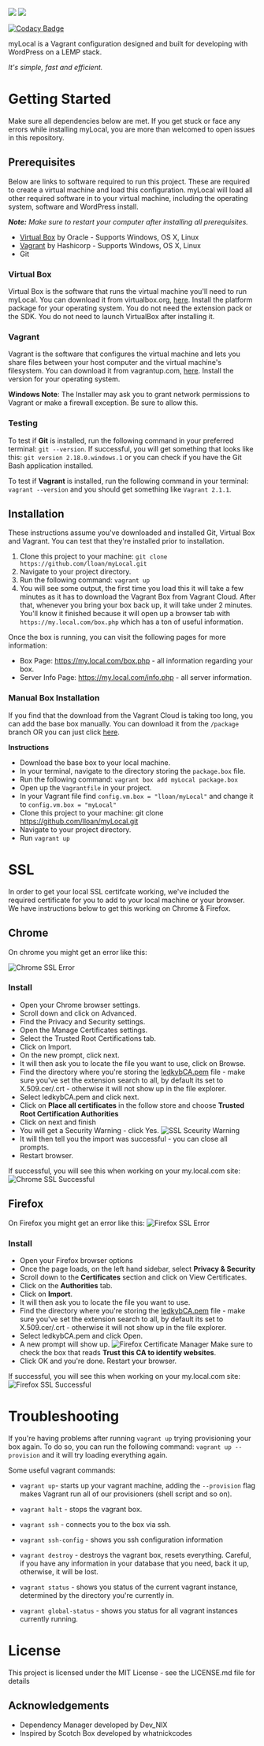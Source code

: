 ![](https://raw.githubusercontent.com/lloan/myLocal/images/div.png)
![](https://raw.githubusercontent.com/lloan/myLocal/images/title.png)

[![Codacy Badge](https://api.codacy.com/project/badge/Grade/3422a613d7e44942b7da7290a77169dc)](https://www.codacy.com/app/lloanalas/myLocal?utm_source=github.com&amp;utm_medium=referral&amp;utm_content=lloan/myLocal&amp;utm_campaign=Badge_Grade)

myLocal is a Vagrant configuration designed and built for developing with WordPress on a LEMP stack. 

*It's simple, fast and efficient.*

# **Getting Started**
Make sure all dependencies below are met. If you get stuck or face any errors while installing myLocal, you are more than welcomed to open issues in this repository. 

## **Prerequisites**
Below are links to software required to run this project. These are required to create a virtual machine and load this configuration. myLocal will load all other required software in to your virtual machine, including the operating system, software and WordPress install.  

***Note:*** *Make sure to restart your computer after installing all prerequisites.*
- [Virtual Box](https://www.virtualbox.org/wiki/Downloads) by Oracle - Supports Windows, OS X, Linux
- [Vagrant](https://www.vagrantup.com/downloads.html) by Hashicorp - Supports Windows, OS X, Linux
- Git   

### **Virtual Box** 
Virtual Box is the software that runs the virtual machine you'll need to run myLocal. You can download it from virtualbox.org, [here](https://www.virtualbox.org/wiki/Downloads). Install the platform package for your operating system.  You do not need the extension pack or the SDK. You do not need to launch VirtualBox after installing it.

### **Vagrant**
 Vagrant is the software that configures the virtual machine and lets you share files between your host computer and the virtual machine's filesystem.  You can download it from vagrantup.com, [here](https://www.vagrantup.com/downloads.html). Install the version for your operating system.

**Windows Note**: The Installer may ask you to grant network permissions to Vagrant or make a firewall exception. Be sure to allow this.

### **Testing**
To test if **Git** is installed, run the following command in your preferred terminal: `git --version`. If successful, you will get something that looks like this: `git version 2.18.0.windows.1` or you can check if you have the Git Bash application installed. 

To test if **Vagrant** is installed, run the following command in your terminal: `vagrant --version` and you should get something like `Vagrant 2.1.1`.

## **Installation**
These instructions assume you've downloaded and installed Git, Virtual Box and Vagrant. You can test that they're installed prior to installation.

1. Clone this project to your machine: `git clone https://github.com/lloan/myLocal.git` 
2. Navigate to your project directory.
3. Run the following command: `vagrant up`
4. You will see some output, the first time you load this it will take a few minutes as it has to download the Vagrant Box from Vagrant Cloud. After that, whenever you bring your box back up, it will take under 2 minutes. You'll know it finished because it will open up a browser tab with `https://my.local.com/box.php` which has a ton of useful information. 

Once the box is running, you can visit the following pages for more information:
- Box Page: https://my.local.com/box.php - all information regarding your box.
- Server Info Page: https://my.local.com/info.php - all server information.

### **Manual Box Installation**
If you find that the download from the Vagrant Cloud is taking too long, you can add the base box manually. You can download it from the `/package` branch OR you can just click [here](https://github.com/lloan/myLocal/raw/package/package.box).

**Instructions**

- Download the base box to your local machine.
- In your terminal, navigate to the directory storing the `package.box` file.
- Run the following command: `vagrant box add myLocal package.box` 
- Open up the `Vagrantfile` in your project.
- In your Vagrant file find `config.vm.box = "lloan/myLocal"` and change it to `config.vm.box = "myLocal"`
- Clone this project to your machine: git clone https://github.com/lloan/myLocal.git
- Navigate to your project directory.
- Run `vagrant up` 

# **SSL**
In order to get your local SSL certifcate working, we've included the required certificate for you to add to your local machine or your browser. We have instructions below to get this working on Chrome & Firefox. 
 
## **Chrome**
On chrome you might get an error like this: 

![Chrome SSL Error](https://raw.githubusercontent.com/lloan/myLocal/images/not-secure-chrome.png)

### **Install**

- Open your Chrome browser settings.
- Scroll down and click on Advanced.
- Find the Privacy and Security settings.
- Open the Manage Certificates settings.
- Select the Trusted Root Certifications tab.
- Click on Import.
- On the new prompt, click next.
- It will then ask you to locate the file you want to use, click on Browse.
- Find the directory where you're storing the [ledkybCA.pem](https://raw.githubusercontent.com/lloan/myLocal/master/ssl/ledkybCA.pem) file - make sure you've set the extension search to all, by default its set to X.509.cer/.crt - otherwise it will not show up in the file explorer.
- Select ledkybCA.pem and click next.
- Click on **Place all certificates** in the follow store and choose **Trusted Root Certification Authorities**
- Click on next and finish
- You will get a Security Warning - click Yes. ![SSL Sceurity Warning](https://raw.githubusercontent.com/lloan/myLocal/images/security-warning.png)
- It will then tell  you the import was successful - you can close all prompts.
- Restart browser.

If successful, you will see this when working on your my.local.com site: 
 ![Chrome SSL Successful](https://raw.githubusercontent.com/lloan/myLocal/images/chrome-ssl-successful.png)

## **Firefox** 
On Firefox you might get an error like this: 
![Firefox SSL Error](https://raw.githubusercontent.com/lloan/myLocal/images/not-secure-firefox.png)

### **Install**

- Open your Firefox browser options
- Once the page loads, on the left hand sidebar, select **Privacy & Security**
- Scroll down to the **Certificates** section and click on View Certificates.
- Click on the **Authorities** tab.
- Click on **Import**.
- It will then ask you to locate the file you want to use.
- Find the directory where you're storing the [ledkybCA.pem](https://raw.githubusercontent.com/lloan/myLocal/master/ssl/ledkybCA.pem) file - make sure you've set the extension search to all, by default its set to X.509.cer/.crt - otherwise it will not show up in the file explorer.
- Select ledkybCA.pem and click Open. 
- A new prompt will show up. ![Firefox Certificate Manager](https://raw.githubusercontent.com/lloan/myLocal/images/certificate-manager-firefox.png) Make sure to check the box that reads **Trust this CA to identify websites**. 
- Click OK and you're done. Restart your browser.

If successful, you will see this when working on your my.local.com site: 
 ![Firefox SSL Successful](https://raw.githubusercontent.com/lloan/myLocal/images/firefox-ssl-successful.png)
# **Troubleshooting**

If you're having problems after running `vagrant up` trying provisioning your box again. To do so, you can run the following command: `vagrant up --provision` and it will try loading everything again.

Some useful vagrant commands:
- `vagrant up`- starts up your vagrant machine, adding the `--provision` flag makes Vagrant run all of our provisioners (shell script and so on). 

- `vagrant halt` - stops the vagrant box.

- `vagrant ssh` - connects you to the box via ssh.

- `vagrant ssh-config` - shows you ssh configuration information

- `vagrant destroy` - destroys the vagrant box, resets everything. Careful, if you have any information in your database that you need, back it up, otherwise, it will be lost. 

- `vagrant status` - shows you status of the current vagrant instance, determined by the directory you're currently in.

- `vagrant global-status` - shows you status for all vagrant instances currently running.



# **License**
This project is licensed under the MIT License - see the LICENSE.md file for details

## **Acknowledgements** 
- Dependency Manager developed by Dev_NIX
- Inspired by Scotch Box developed by whatnickcodes